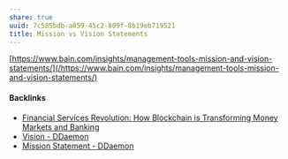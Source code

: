 ```yaml
---
share: true
uuid: 7c585bdb-a859-45c2-809f-8b19eb719521
title: Mission vs Vision Statements
---
```

[https://www.bain.com/insights/management-tools-mission-and-vision-statements/](/https://www.bain.com/insights/management-tools-mission-and-vision-statements/)

#### Backlinks

* [Financial Services Revolution: How Blockchain is Transforming Money  Markets  and Banking](/5eabb4fb-9967-41e2-af19-cb812e1d9453)
* [Vision - DDaemon](/d6c7b9d4-1ce5-4661-9040-28be18e457ca)
* [Mission Statement - DDaemon](/49651cdb-2917-4c0e-b237-0ef9db099384)